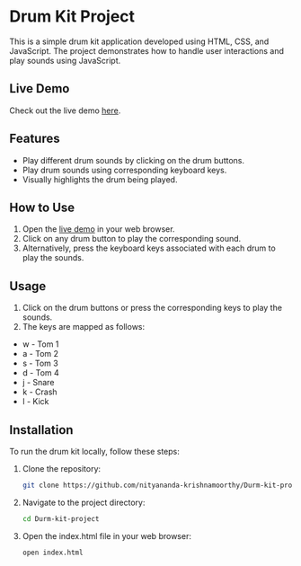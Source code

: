 # Drum Kit Project

This is a simple drum kit application developed using HTML, CSS, and JavaScript. The project demonstrates how to handle user interactions and play sounds using JavaScript.

## Live Demo

Check out the live demo [here](https://nityananda-krishnamoorthy.github.io/Durm-kit-project/).

## Features

- Play different drum sounds by clicking on the drum buttons.
- Play drum sounds using corresponding keyboard keys.
- Visually highlights the drum being played.

## How to Use

1. Open the [live demo](https://nityananda-krishnamoorthy.github.io/Durm-kit-project/) in your web browser.
2. Click on any drum button to play the corresponding sound.
3. Alternatively, press the keyboard keys associated with each drum to play the sounds.

## Usage

1. Click on the drum buttons or press the corresponding keys to play the sounds.
2. The keys are mapped as follows:
  
* w - Tom 1
* a - Tom 2
* s - Tom 3
* d - Tom 4
* j - Snare
* k - Crash
* l - Kick

## Installation

To run the drum kit locally, follow these steps:

1. Clone the repository:
   ```bash
   git clone https://github.com/nityananda-krishnamoorthy/Durm-kit-project.git
2. Navigate to the project directory:
   ```bash
   cd Durm-kit-project
3. Open the index.html file in your web browser:
   ```bash
   open index.html
